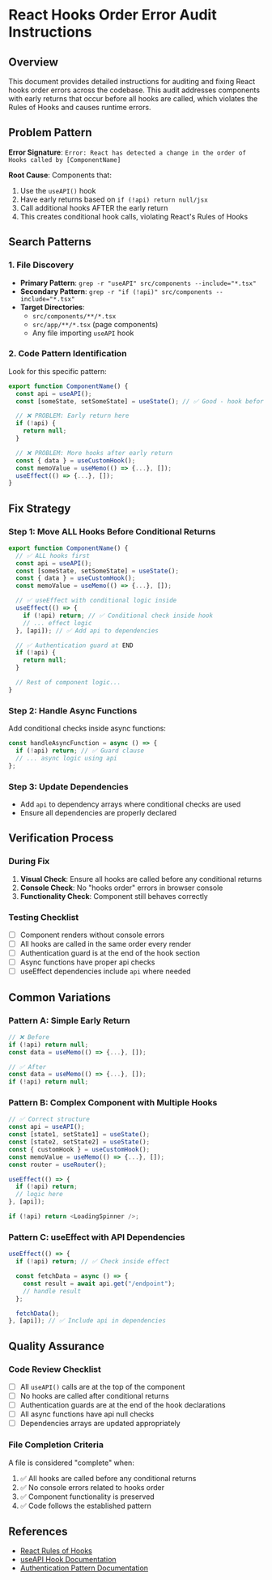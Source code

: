# React Hooks Order Error Audit Instructions

## Overview

This document provides detailed instructions for auditing and fixing React hooks order errors across the codebase. This audit addresses components with early returns that occur before all hooks are called, which violates the Rules of Hooks and causes runtime errors.

## Problem Pattern

**Error Signature**: `Error: React has detected a change in the order of Hooks called by [ComponentName]`

**Root Cause**: Components that:

1. Use the `useAPI()` hook
2. Have early returns based on `if (!api) return null/jsx`
3. Call additional hooks AFTER the early return
4. This creates conditional hook calls, violating React's Rules of Hooks

## Search Patterns

### 1. File Discovery

- **Primary Pattern**: `grep -r "useAPI" src/components --include="*.tsx"`
- **Secondary Pattern**: `grep -r "if (!api)" src/components --include="*.tsx"`
- **Target Directories**:
  - `src/components/**/*.tsx`
  - `src/app/**/*.tsx` (page components)
  - Any file importing `useAPI` hook

### 2. Code Pattern Identification

Look for this specific pattern:

```typescript
export function ComponentName() {
  const api = useAPI();
  const [someState, setSomeState] = useState(); // ✅ Good - hook before return

  // ❌ PROBLEM: Early return here
  if (!api) {
    return null;
  }

  // ❌ PROBLEM: More hooks after early return
  const { data } = useCustomHook();
  const memoValue = useMemo(() => {...}, []);
  useEffect(() => {...}, []);
}
```

## Fix Strategy

### Step 1: Move ALL Hooks Before Conditional Returns

```typescript
export function ComponentName() {
  // ✅ ALL hooks first
  const api = useAPI();
  const [someState, setSomeState] = useState();
  const { data } = useCustomHook();
  const memoValue = useMemo(() => {...}, []);

  // ✅ useEffect with conditional logic inside
  useEffect(() => {
    if (!api) return; // ✅ Conditional check inside hook
    // ... effect logic
  }, [api]); // ✅ Add api to dependencies

  // ✅ Authentication guard at END
  if (!api) {
    return null;
  }

  // Rest of component logic...
}
```

### Step 2: Handle Async Functions

Add conditional checks inside async functions:

```typescript
const handleAsyncFunction = async () => {
  if (!api) return; // ✅ Guard clause
  // ... async logic using api
};
```

### Step 3: Update Dependencies

- Add `api` to dependency arrays where conditional checks are used
- Ensure all dependencies are properly declared

## Verification Process

### During Fix

1. **Visual Check**: Ensure all hooks are called before any conditional returns
2. **Console Check**: No "hooks order" errors in browser console
3. **Functionality Check**: Component still behaves correctly

### Testing Checklist

- [ ] Component renders without console errors
- [ ] All hooks are called in the same order every render
- [ ] Authentication guard is at the end of the hook section
- [ ] Async functions have proper api checks
- [ ] useEffect dependencies include `api` where needed

## Common Variations

### Pattern A: Simple Early Return

```typescript
// ❌ Before
if (!api) return null;
const data = useMemo(() => {...}, []);

// ✅ After
const data = useMemo(() => {...}, []);
if (!api) return null;
```

### Pattern B: Complex Component with Multiple Hooks

```typescript
// ✅ Correct structure
const api = useAPI();
const [state1, setState1] = useState();
const [state2, setState2] = useState();
const { customHook } = useCustomHook();
const memoValue = useMemo(() => {...}, []);
const router = useRouter();

useEffect(() => {
  if (!api) return;
  // logic here
}, [api]);

if (!api) return <LoadingSpinner />;
```

### Pattern C: useEffect with API Dependencies

```typescript
useEffect(() => {
  if (!api) return; // ✅ Check inside effect

  const fetchData = async () => {
    const result = await api.get("/endpoint");
    // handle result
  };

  fetchData();
}, [api]); // ✅ Include api in dependencies
```

## Quality Assurance

### Code Review Checklist

- [ ] All `useAPI()` calls are at the top of the component
- [ ] No hooks are called after conditional returns
- [ ] Authentication guards are at the end of the hook declarations
- [ ] All async functions have api null checks
- [ ] Dependencies arrays are updated appropriately

### File Completion Criteria

A file is considered "complete" when:

1. ✅ All hooks are called before any conditional returns
2. ✅ No console errors related to hooks order
3. ✅ Component functionality is preserved
4. ✅ Code follows the established pattern

## References

- [React Rules of Hooks](https://reactjs.org/docs/hooks-rules.html)
- [useAPI Hook Documentation](src/hooks/useAPI.ts)
- [Authentication Pattern Documentation](AUTH_FIXES.md)
